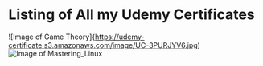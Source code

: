 # Listing of All my Udemy Certificates
![Image of Game Theory]{https://udemy-certificate.s3.amazonaws.com/image/UC-3PURJYV6.jpg)
![Image of Mastering_Linux](https://github.com/tedtanne/udemy/blob/master/Mastering_Linux_Course.jpg)
